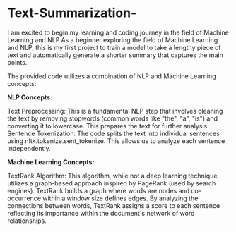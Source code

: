 # Text-Summarization-
I am excited to begin my learning and coding journey in the field of Machine Learning and NLP.As a beginner exploring the field of Machine Learning and NLP, this is my first project to train a model to take a lengthy piece of text and automatically generate a shorter summary that captures the main points.

The provided code utilizes a combination of NLP and Machine Learning concepts:

**NLP Concepts:**

Text Preprocessing: This is a fundamental NLP step that involves cleaning the text by removing stopwords (common words like "the", "a", "is") and converting it to lowercase. This prepares the text for further analysis.
Sentence Tokenization: The code splits the text into individual sentences using nltk.tokenize.sent_tokenize. This allows us to analyze each sentence independently.

**Machine Learning Concepts:**

TextRank Algorithm: This algorithm, while not a deep learning technique, utilizes a graph-based approach inspired by PageRank (used by search engines). TextRank builds a graph where words are nodes and co-occurrence within a window size defines edges. By analyzing the connections between words, TextRank assigns a score to each sentence reflecting its importance within the document's network of word relationships. 



